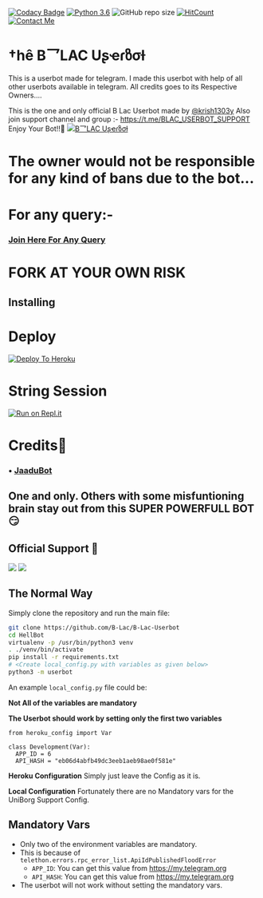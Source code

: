 [![Codacy Badge](https://api.codacy.com/project/badge/Grade/f7c51539e67b483bb8d7749acca51d3a)](https://app.codacy.com/gh/HellBoy-OP/HellBot?utm_source=github.com&utm_medium=referral&utm_content=HellBoy-OP/HellBot&utm_campaign=Badge_Grade_Settings)
[![Python 3.6](https://img.shields.io/badge/Python-3.6%20or%20newer-blue.svg)](https://www.python.org/downloads/release/python-360/)
![GitHub repo size](https://img.shields.io/github/repo-size/HellBoy-OP/Hellbot)
[![HitCount](http://hits.dwyl.com/HellBoy-OP/HellBot.svg)](http://hits.dwyl.com/HellBoy-OP/HellBot)
[![Contact Me](https://img.shields.io/badge/Telegram-Contact%20Me-informational)](https://t.me/krish1303y)


# †hê B乛LAC Uʂҽɾზσƚ
This is a userbot made for telegram. I made this userbot with help of all other userbots available in telegram. All credits goes to its Respective Owners....

This is the one and only official B Lac Userbot made by [@krish1303y](https://t.me/krish1303y) Also join support channel and group :- https://t.me/BLAC_USERBOT_SUPPORT Enjoy Your Bot!!💝
[![B乛LAC Uʂҽɾზσƚ](https://telegra.ph/file/a0d52e4b76b543ef1ef4c.jpg)](https://t.me/BLAC_USERBOT_SUPPORT)


# The owner would not be responsible for any kind of bans due to the bot...


# For any query:-
### [Join Here For Any Query](https://t.me/BLAC_USERBOT_SUPPORT)

# FORK AT YOUR OWN RISK
## Installing


# Deploy

[![Deploy To Heroku](https://www.herokucdn.com/deploy/button.svg)](https://heroku.com/deploy?template=https://github.com/B-Lac/B-Lac-Userbot)


# String Session

[![Run on Repl.it](https://repl.it/badge/github/STARKGANG/friday)](https://repl.it/@PoxsisYT/B-Lac#main.py)

# Credits👀
### • [JaaduBot](https://github.com/Amberyt/JaaduBot)
## One and only. Others with some misfuntioning brain stay out from this SUPER POWERFULL BOT😏

## Official Support 💖
<a href="https://t.me/BLAC_USERBOT_SUPPORT"><img src="https://img.shields.io/badge/Join-Support%20Channel-red.svg?style=for-the-badge&logo=Telegram"></a>
<a href="https://t.me/BLAC_USERBOT_SUPPORT_Chat"><img src="https://img.shields.io/badge/Join-Support%20Group-blue.svg?style=for-the-badge&logo=Telegram"></a>

## The Normal Way

Simply clone the repository and run the main file:
```sh
git clone https://github.com/B-Lac/B-Lac-Userbot
cd HellBot
virtualenv -p /usr/bin/python3 venv
. ./venv/bin/activate
pip install -r requirements.txt
# <Create local_config.py with variables as given below>
python3 -m userbot
```

An example `local_config.py` file could be:

**Not All of the variables are mandatory**

__The Userbot should work by setting only the first two variables__

```python3
from heroku_config import Var

class Development(Var):
  APP_ID = 6
  API_HASH = "eb06d4abfb49dc3eeb1aeb98ae0f581e"
```



**Heroku Configuration**
Simply just leave the Config as it is.

**Local Configuration**
Fortunately there are no Mandatory vars for the UniBorg Support Config.

## Mandatory Vars

- Only two of the environment variables are mandatory.
- This is because of `telethon.errors.rpc_error_list.ApiIdPublishedFloodError`
    - `APP_ID`:   You can get this value from https://my.telegram.org
    - `API_HASH`:   You can get this value from https://my.telegram.org
- The userbot will not work without setting the mandatory vars.
